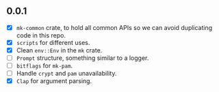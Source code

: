 ## 0.0.1

 - [x] `mk-common` crate, to hold all common APIs so we can avoid duplicating code in this repo.
 - [x] `scripts` for different uses.
 - [x] Clean `env::Env` in the `mk` crate.
 - [ ] `Prompt` structure, something similar to a logger.
 - [ ] `bitflags` for `mk-pam`.
 - [ ] Handle `crypt` and `pam` unavailability.
 - [x] `Clap` for argument parsing.
